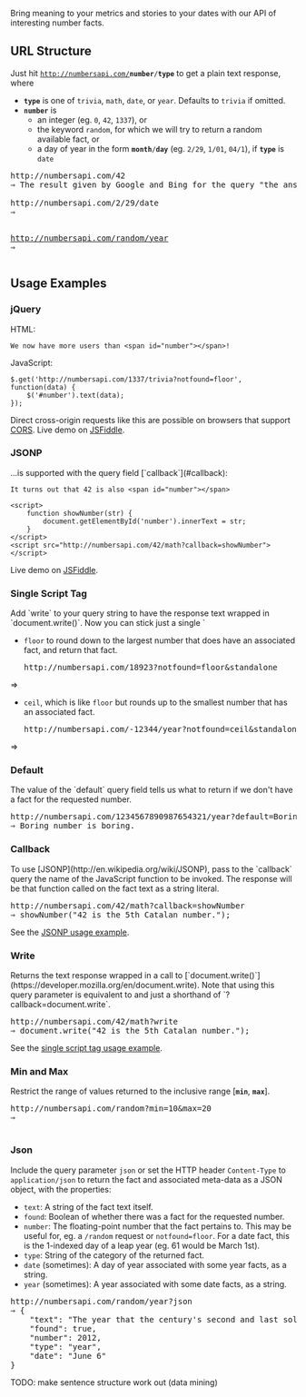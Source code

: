 Bring meaning to your metrics and stories to your dates with our API of interesting number facts.

## URL Structure
Just hit <code>http://numbersapi.com/<strong>number</strong>/<strong>type</strong></code> to get a plain text response, where

- **`type`** is one of `trivia`, `math`, `date`, or `year`. Defaults to `trivia` if omitted.
- **`number`** is
    - an integer (eg. `0`, `42`, `1337`), or
    - the keyword `random`, for which we will try to return a random available fact, or
    - a day of year in the form <code><strong>month</strong>/<strong>day</strong></code> (eg. `2/29`, `1/01`, `04/1`), if **`type`** is `date`

<pre>
http://numbersapi.com/42
&rArr; The result given by Google and Bing for the query "the answer to life the universe and everything".

http://numbersapi.com/2/29/date
&rArr; <script src="http://numbersapi.com/2/29/date?write=1"></script>

http://numbersapi.com/random/year
&rArr; <script src="http://numbersapi.com/random/year?write=1"></script>
</pre>


## Usage Examples

### jQuery
HTML:

    We now have more users than <span id="number"></span>!

JavaScript:

    $.get('http://numbersapi.com/1337/trivia?notfound=floor', function(data) {
        $('#number').text(data);
    });

Direct cross-origin requests like this are possible on browsers that support [CORS](http://en.wikipedia.org/wiki/Cross-Origin_Resource_Sharing). Live demo on [JSFiddle](http://jsfiddle.net/divad12/ffHEh/).


<h3 id="jsonp">JSONP</h3>
...is supported with the query field [`callback`](#callback):

    It turns out that 42 is also <span id="number"></span>

    <script>
        function showNumber(str) {
            document.getElementById('number').innerText = str;
        }
    </script>
    <script src="http://numbersapi.com/42/math?callback=showNumber"></script>

Live demo on [JSFiddle](http://jsfiddle.net/divad12/4A6Pw/).


<h3 id="single-script-tag">Single Script Tag</h3>
Add `write` to your query string to have the response text wrapped in `document.write()`. Now you can stick just a single `<script>` directly where the fact should go.

    In the year 2012, <script src="http://numbersapi.com/2012/year?write"></script>.

Note that this may <a href="http://developer.yahoo.com/performance/rules.html#js_bottom">degrade page load speed</a>.  Live demo on [JSFiddle](http://jsfiddle.net/divad12/vd58j/).


## Query Parameter Options


### Notfound
The `notfound` field tells us what to do if the number is not found. You can give us

- `default` to return one of our pre-written missing messages, or a message you supply with the [`default`](#default) query field. This is the default behaviour.
    <pre>http://numbersapi.com/314159265358979
&rArr; <script src="http://numbersapi.com/314159265358979?write=1"></script></pre>
- `floor` to round down to the largest number that does have an associated fact, and return that fact.
    <pre>http://numbersapi.com/18923?notfound=floor&standalone
&rArr; <script src="http://numbersapi.com/18923?notfound=floor&write&standalone"></script></pre>
- `ceil`, which is like `floor` but rounds up to the smallest number that has an associated fact.
    <pre>http://numbersapi.com/-12344/year?notfound=ceil&standalone
&rArr; <script src="http://numbersapi.com/-12345/year?notfound=ceil&standalone&write"></script></pre>


<h3 id="default">Default</h3>
The value of the `default` query field tells us what to return if we don't have a fact for the requested number.

<pre>
http://numbersapi.com/1234567890987654321/year?default=Boring+number+is+boring.
&rArr; Boring number is boring.
</pre>


<h3 id="callback">Callback</h3>
To use [JSONP](http://en.wikipedia.org/wiki/JSONP), pass to the `callback` query the name of the JavaScript function to be invoked. The response will be that function called on the fact text as a string literal.

<pre>
http://numbersapi.com/42/math?callback=showNumber
&rArr; showNumber("42 is the 5th Catalan number.");
</pre>

See the [JSONP usage example](#jsonp).


<h3 id="write">Write</h3>
Returns the text response wrapped in a call to [`document.write()`](https://developer.mozilla.org/en/document.write). Note that using this query parameter is equivalent to and just a shorthand of `?callback=document.write`.

<pre>
http://numbersapi.com/42/math?write
&rArr; document.write("42 is the 5th Catalan number.");
</pre>

See the [single script tag usage example](#single-script-tag).


### Min and Max
Restrict the range of values returned to the inclusive range \[**`min`**, **`max`**\].

<pre>
http://numbersapi.com/random?min=10&max=20
&rArr; <script src="http://numbersapi.com/random?min=10&max=20&write"></script>
</pre>

### Json
Include the query parameter `json` or set the HTTP header `Content-Type` to `application/json` to return the fact and associated meta-data as a JSON object, with the properties:

- `text`: A string of the fact text itself.
- `found`: Boolean of whether there was a fact for the requested number.
- `number`: The floating-point number that the fact pertains to. This may be useful for, eg. a `/random` request or `notfound=floor`. For a date fact, this is the 1-indexed day of a leap year (eg. 61 would be March 1st).
- `type`: String of the category of the returned fact.
- `date` (sometimes): A day of year associated with some year facts, as a string.
- `year` (sometimes): A year associated with some date facts, as a string.

<pre>
http://numbersapi.com/random/year?json
&rArr; {
    "text": "The year that the century's second and last solar transit of Venus occurs on June 6.",
    "found": true,
    "number": 2012,
    "type": "year",
    "date": "June 6"
}
</pre>


TODO: make sentence structure work out (data mining)
